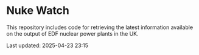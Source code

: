 # Nuke Watch

This repository includes code for retrieving the latest information available on the output of EDF nuclear power plants in the UK.

Last updated: 2025-04-23 23:15